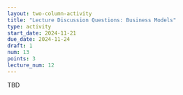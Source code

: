 ```yaml
---
layout: two-column-activity
title: "Lecture Discussion Questions: Business Models"
type: activity
start_date: 2024-11-21
due_date: 2024-11-24
draft: 1
num: 13
points: 3
lecture_num: 12
---
```


TBD
